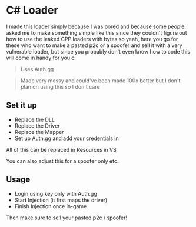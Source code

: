 # C# Loader

I made this loader simply because I was bored and because some people asked me to make something simple like this since they couldn't figure out how to use the leaked CPP loaders with bytes so yeah, here you go for these who want to make a pasted p2c or a spoofer and sell it with a very vulnerable loader, but since you probably don't even know how to code this will come in handy for you c:

> Uses Auth.gg

> Made very messy and could've been made 100x better but I don't plan on using this so I don't care

## Set it up

- Replace the DLL
- Replace the Driver
- Replace the Mapper
- Set up Auth.gg and add your credentials in

All of this can be replaced in Resources in VS

You can also adjust this for a spoofer only etc. 

## Usage

- Login using key only with Auth.gg
- Start Injection (it first maps the driver)
- Finish Injection once in-game

Then make sure to sell your pasted p2c / spoofer!
